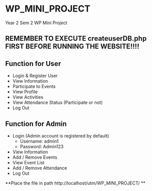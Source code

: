 # WP_MINI_PROJECT
Year 2 Sem 2 WP Mini Project

## REMEMBER TO EXECUTE createuserDB.php FIRST BEFORE RUNNING THE WEBSITE!!!!

## Function for User

+ Login & Register User
+ View Information
+ Participate to Events
+ View Profile
+ View Activities 
+ View Attendance Status (Participate or not)
+ Log Out

## Function for Admin

+ Login (Admin account is registered by default)
  + Username: admin1
  + Password: Admin123
+ View Information
+ Add / Remove Events
+ View Event List
+ Add / Remove Attendance
+ Log Out

**Place the file in path http://localhost/utm/WP_MINI_PROJECT/ **

